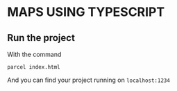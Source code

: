 # MAPS USING TYPESCRIPT

## Run the project

With the command
```
parcel index.html
```

And you can find your project running on `localhost:1234`
